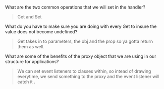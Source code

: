 What are the two common operations that we will set in the handler?
>Get and Set

What do you have to make sure you are doing with every Get to insure the value does not become undefined?
> Get takes in to parameters, the obj and the prop so ya gotta return them as well.

What are some of the benefits of the proxy object that we are using in our structure for applications?
> We can set event listeners to classes within, so intead of drawing everytime, we send something to the proxy and the event listener will catch it .
